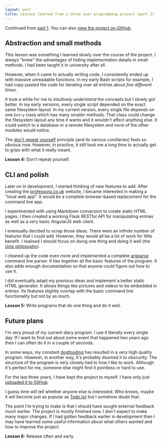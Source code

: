 ```yaml
---
layout: post
title: Lessons learned from a three year programming project (part 2)
---
```


Continued from [part 1](/lessons-learned-from-a-three-year-programming-project-part-1/). You can also [view the project on GitHub](https://github.com/davidxmoody/diary).


## Abstraction and small methods

This lesson was something I learned slowly over the course of the project. I always "knew" the advantages of hiding implementation details in small methods. I had been taught it in university after all. 

However, when it came to actually writing code, I consistently ended up with massive unreadable functions. In my early Bash scripts for example, I had copy-pasted the code for iterating over all entries about *five different times*.

It took a while for me to *intuitively understand* the concepts but I slowly got better. In my early versions, every single script depended on the exact same filesystem layout. In my current version, every single file depends on one `Entry` class which has many smaller methods. That class could change the filesystem layout any time it wants and it wouldn't affect anything else. It could switch to a database or a remote filesystem and none of the other modules would notice.

The [don't repeat yourself](http://en.wikipedia.org/wiki/Don't_repeat_yourself) principle (and its various corollaries) feels so *obvious* now. However, in practice, it still took me a long time to actually get to grips with what it really meant.

**Lesson 4:** Don't repeat yourself. 

## CLI and polish

Later on in development, I started thinking of new features to add. After creating the [professorp.co.uk](http://professorp.co.uk/) website, I became interested in making a "local web app". It would be a complete browser-based replacement for the command line app. 

I experimented with using Markdown conversion to create static HTML pages. I then created a working Flask RESTful API for manipulating entries as well as a very basic AngularJS web client. 

I eventually decided to scrap those ideas. There were an infinite number of features that I *could* add. However, they would all be a lot of work for little benefit. I realised I should focus on doing one thing and doing it well (the [Unix philosophy](http://en.wikipedia.org/wiki/Unix_philosophy)). 

I cleaned up the code even more and implemented a complete [argparse](https://docs.python.org/3/library/argparse.html) command line parser. It ties together all the basic features of the program. It also adds enough documentation so that anyone could figure out how to use it. 

I did eventually adapt my previous ideas and implement a better static HTML generator. It allows things like pictures and videos to be embedded in entries. Its features slightly overlap with the basic command line functionality but not by as much. 

**Lesson 5:** Write programs that do one thing and do it well.

## Future plans

I'm very proud of my current diary program. I use it literally every single day. If I want to find out about some event that happened two years ago then I can often do it in a couple of seconds. 

In some ways, my constant [dogfooding](http://blog.codinghorror.com/the-ultimate-dogfooding-story/) has resulted in a very high quality program. However, in another way, it's probably doomed it to obscurity. The structure of the program is very closely tied to how I like to work. Although it's perfect for me, someone else might find it pointless or hard to use.

For the last three years, I have kept the project to myself. I have only just [uploaded it to GitHub](https://github.com/davidxmoody/diary).

I guess time will tell whether anyone else is interested. Who knows, maybe it will become just as popular as [Todo.txt](http://todotxt.com/) but I somehow doubt that. 

The point I'm trying to make is that I should have sought external feedback much earlier. The project is mostly finished now. I don't expect to make many major changes. If I had gotten feedback earlier in development then I may have learned some useful information about what others wanted and how to improve the project. 

**Lesson 6:** Release often and early.
